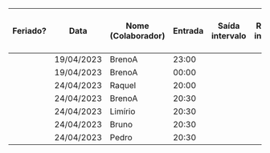 | Feriado? | Data | Nome (Colaborador) | Entrada | Saída intervalo | Retorno intervalo | Saída | Total horas |  | Nome (Colaborador) | Total horas do sprint |
| --- | --- | --- | --- | --- | --- | --- | --- | --- | --- | --- |
|  | 19/04/2023 | BrenoA | 23:00 |  |  | 23:59 | 0:59:00 |  | BrenoA | 05:39 |
|  | 19/04/2023 | BrenoA | 00:00 |  |  | 03:10 | 3:10:00 |  | Bruno | 01:30 |
|  | 24/04/2023 | Raquel | 20:00 |  |  | 22:00 | 2:00:00 |  | Felipe | 00:00 |
|  | 24/04/2023 | BrenoA | 20:30 |  |  | 22:00 | 1:30:00 |  | Henrique | 00:00 |
|  | 24/04/2023 | Limírio | 20:30 |  |  | 22:00 | 1:30:00 |  | Limírio | 01:30 |
|  | 24/04/2023 | Bruno | 20:30 |  |  | 22:00 | 1:30:00 |  | Pedro | 01:30 |
|  | 24/04/2023 | Pedro | 20:30 |  |  | 22:00 | 1:30:00 |  | Raquel | 02:00 |
